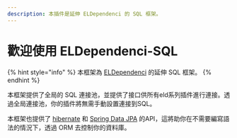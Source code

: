 ```yaml
---
description: 本插件是延伸 ELDependenci 的 SQL 框架。
---
```


# 歡迎使用 ELDependenci-SQL

{% hint style="info" %}
本框架為 [ELDependenci](https://eric2788.gitbook.io/eldependenci/) 的延伸 SQL 框架。
{% endhint %}

本框架提供了全局的 SQL 連接池，並提供了接口供所有eld系列插件進行連接。透過全局連接池，你的插件將無需手動設置連接到SQL。

本框架也提供了 [hibernate](http://tw.gitbook.net/hibernate/hibernate_overview.html) 和 [Spring Data JPA](https://ithelp.ithome.com.tw/articles/10194906) 的API，這將助你在不需要編寫語法的情況下，透過 ORM 去控制你的資料庫。



